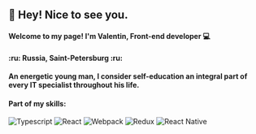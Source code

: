   <h2>👋 Hey! Nice to see you.</h2>

  <h4>Welcome to my page!  I'm Valentin, Front-end developer 💻</h4>

  <h4>:ru: Russia, Saint-Petersburg :ru:</h4>

  <h4>An energetic young man, I consider self-education an integral part of every IT specialist throughout his life.<h4/>

  <h4>Part of my skills:</h4>
  <p>
    <img alt="Typescript" src="https://img.shields.io/badge/TypeScript-007ACC?style=for-the-badge&logo=typescript&logoColor=white" />
    <img alt="React" src="https://img.shields.io/badge/React-20232A?style=for-the-badge&logo=react&logoColor=61DAFB" />
    <img alt="Webpack" src="https://img.shields.io/badge/-Webpack-8DD6F9?style=for-the-badge&logo=webpack&logoColor=white" /> 
    <img alt="Redux" src="https://img.shields.io/badge/Redux-593D88?style=for-the-badge&logo=redux&logoColor=white" />
    <img alt="React Native" src="https://img.shields.io/badge/React_Native-20232A?style=for-the-badge&logo=react&logoColor=61DAFB" />
  </p>

  
  
